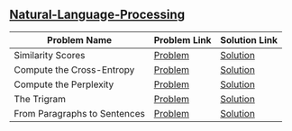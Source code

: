 ## [Natural-Language-Processing](https://www.hackerrank.com/domains/ai/nlp)

Problem Name|Problem Link|Solution Link
---|---|---
Similarity Scores|[Problem](https://www.hackerrank.com/challenges/nlp-similarity-scores/problem)|[Solution](./nlp-similarity-scores.py)
Compute the Cross-Entropy|[Problem](https://www.hackerrank.com/challenges/nlp-compute-the-cross-entropy/problem)|[Solution](./nlp-compute-the-cross-entropy.py)
Compute the Perplexity|[Problem](https://www.hackerrank.com/challenges/nlp-compute-the-perplexity/problem)|[Solution](./nlp-compute-the-perplexity.py)
The Trigram|[Problem](https://www.hackerrank.com/challenges/the-trigram/problem)|[Solution](./the-trigram.php)
From Paragraphs to Sentences|[Problem](https://www.hackerrank.com/challenges/from-paragraphs-to-sentences/problem)|[Solution](./from-paragraphs-to-sentences.php)

